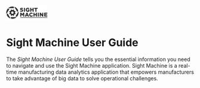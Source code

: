 ![Sight Machine](Sight_Machine_Logo_With_Text_333.svg "Sight Machine")
# Sight Machine User Guide

The *Sight Machine User Guide* tells you the essential information you need to navigate and use the Sight Machine application. Sight Machine  is a real-time manufacturing data analytics application that empowers manufacturers to take advantage of big data to solve operational challenges. 
